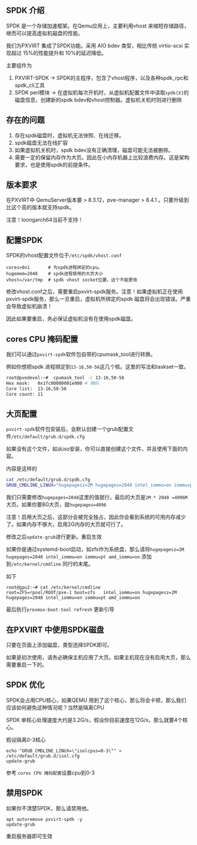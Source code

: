 ## SPDK 介绍

SPDK 是一个存储加速框架。在Qemu应用上，主要利用vhost 来缩短存储路径，继而可以提高虚拟机磁盘的性能。

我们为PXVIRT 集成了SPDK功能。采用 AIO bdev 类型，相比传统 virtio-scsi 实现超过 15%的性能提升和 10%的延迟降低。

主要组件为
1. PXVIRT-SPDK -> SPDK的主程序，包含了vhost程序，以及各种spdk_rpc和spdk_cli工具
2. SPDK perl模块 -> 在虚拟机每次开机时，从虚拟机配置文件中读取`spdk[X]`的磁盘信息，创建新的spdk bdev和vhost控制器。虚拟机关机时则进行删除



## 存在的问题

1. 存在spdk磁盘时，虚拟机无法快照、在线迁移。
2. spdk磁盘无法在线扩容
3. 如果虚拟机关机时，spdk bdev没有正确清理，磁盘可能无法被删除。
4. 需要一定的保留内存作为大页。因此在小内存机器上比较浪费内存。这是架构要求，也是使用spdk的前提条件。


## 版本要求

在PXVIRT中 QemuServer版本要 > 8.3.12，pve-manager > 8.4.1 。只要升级到比这个高的版本就支持spdk。

注意！loongarch64当前不支持！


## 配置SPDK

SPDK的vhost配置文件位于`/etc/spdk/vhost.conf`
```
cores=0x1       # 为spdk进程绑定的cpu。
hugemem=2048    # spdk进程使用的大页大小
vhost=/var/tmp  # spdk vhost socket位置，这个不能更改
```

修改vhost.conf之后，需要重启pxvirt-spdk服务。注意！如果虚拟机正在使用pxvirt-spdk服务，那么一旦重启，虚拟机所绑定的spdk 磁盘将会出现错误。严重会导致虚拟机崩溃！

因此如果要重启，务必保证虚拟机没有在使用spdk磁盘。


## cores CPU 掩码配置
我们可以通过`pxvirt-spdk`软件包自带的cpumask_tool进行转换。

例如你想把spdk 进程绑定到`13-16,50-56`这几个核。这里的写法和taskset一致。

```bash
root@pvedevel:~#  cpumask_tool -c 13-16,50-56
Hex mask:   0x1fc00000001e000 # 掩码
Core list:  13-16,50-56
Core count: 11
```

## 大页配置

`pxvirt-spdk`软件包安装后，会默认创建一个grub配置文件`/etc/default/grub.d/spdk.cfg`

如果没有这个文件，如从iso安装，你可以直接创建这个文件，并且使用下面的内容。

内容是这样的
```bash
cat /etc/default/grub.d/spdk.cfg
GRUB_CMDLINE_LINUX="hugepagesz=2M hugepages=2048 intel_iommu=on iommu=pt amd_iommu=on"
```

我们只需要修改`hugepages=2048`这里的值就行，最后的大页是`2M * 2048 =4096M` 大页。如果你要8G大页，就`hugepages=4096`

注意！启用大页之后，这部分会被完全独占，因此你会看到系统的可用内存减少了。如果内存不够大，启用2G内存的大页就可行了。

修改之后`update-grub`进行更新。重启生效

如果你是通过systemd-boot启动，如zfs作为系统盘，那么请将`hugepagesz=2M hugepages=2048 intel_iommu=on iommu=pt amd_iommu=on` 添加到`/etc/kernel/cmdline` 同行的末尾。

如下
```
root@gpu2:~# cat /etc/kernel/cmdline 
root=ZFS=rpool/ROOT/pve-1 boot=zfs   intel_iommu=on hugepagesz=2M hugepages=2048 intel_iommu=on iommu=pt amd_iommu=on
```

最后执行`proxmox-boot-tool refresh` 更新引导

## 在PXVIRT 中使用SPDK磁盘

只要在页面上添加磁盘，类型选择SPDK即可。

如果是初次使用，请务必确保主机应用了大页。如果主机现在没有启用大页，那么需要重启一下的。

## SPDK 优化

SPDK会占用CPU核心，如果QEMU 用到了这个核心，那么将会卡顿，那么我们应该如何避免这种情况呢？当然是隔离CPU

SPDK 单核心处理速度大约是3.2G/s，假设你目前速度在12G/s，那么就要4个核心。

假设隔离0-3核心

```
echo "GRUB_CMDLINE_LINUX=\"isolcpus=0-3\"" > /etc/default/grub.d/isol.cfg
update-grub
```

参考 `cores CPU 掩码配置`设置cpu到0-3


## 禁用SPDK

如果你不清楚SPDK，那么请禁用他。

```
apt autoremove pxvirt-spdk -y
update-grub
```

重启服务器即可生效
